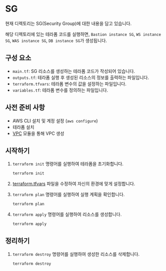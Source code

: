 # SG

현재 디렉토리는 SG(Security Group)에 대한 내용을 담고 있습니다.

해당 디렉토리에 있는 테라폼 코드를 실행하면, `Bastion instance SG`, `WS instance SG`, `WAS instance SG`, `DB instance SG`가 생성됩니다.

## 구성 요소

- `main.tf`: SG 리소스를 생성하는 테라폼 코드가 작성되어 있습니다.
- `outputs.tf`: 테라폼 실행 후 생성된 리소스의 정보를 출력하는 파일입니다.
- `terraform.tfvars`: 테라폼 변수의 값을 설정하는 파일입니다.
- `variables.tf`: 테라폼 변수를 정의하는 파일입니다.

## 사전 준비 사항

- AWS CLI 설치 및 계정 설정 (`aws configure`)
- 테라폼 설치
- [VPC](../vpc) 모듈을 통해 VPC 생성

## 시작하기

1. `terraform init` 명령어를 실행하여 테라폼을 초기화합니다.

    ```bash
    terraform init
    ```
2. [terraform.tfvars](./terraform.tfvars) 파일을 수정하여 자신의 환경에 맞게 설정합니다.
3. `terraform plan` 명령어를 실행하여 실행 계획을 확인합니다.

    ```bash
    terraform plan
    ```

4. `terraform apply` 명령어를 실행하여 리소스를 생성합니다.

    ```bash
    terraform apply
    ```

## 정리하기

1. `terraform destroy` 명령어를 실행하여 생성한 리소스를 삭제합니다.

    ```bash
    terraform destroy
    ```